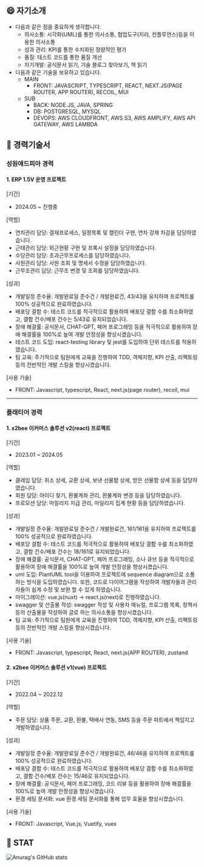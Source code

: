 <!--
**hyunji-ok/hyunji-ok** is a ✨ _special_ ✨ repository because its `README.md` (this file) appears on your GitHub profile.

Here are some ideas to get you started:

- 🔭 I’m currently working on ...
- 🌱 I’m currently learning ...
- 👯 I’m looking to collaborate on ...
- 🤔 I’m looking for help with ...
- 💬 Ask me about ...
- 📫 How to reach me: ...
- 😄 Pronouns: ...
- ⚡ Fun fact: ...
-->

## 😄 자기소개
- 다음과 같은 점을 중요하게 생각합니다.
  - 의사소통: 시각화(UML)를 통한 의사소통, 협업도구(지라, 컨플루언스)등을 이용한 의사소통
  - 성과 관리: KPI를 통한 수치화된 정량적인 평가
  - 품질: 테스트 코드를 통한 품질 개선
  - 자기개발: 공식문서 읽기, 기술 블로그 찾아보기, 책 읽기
- 다음과 같은 기술을 보유하고 있습니다.
  - MAIN
    - FRONT: JAVASCRIPT, TYPESCRIPT, REACT, NEXT.JS(PAGE ROUTER, APP ROUTER), RECOIL, MUI
  - SUB
    - BACK: NODE.JS, JAVA, SPRING
    - DB: POSTGRESQL, MYSQL
    - DEVOPS: AWS CLOUDFRONT, AWS S3, AWS AMPLIFY, AWS API GATEWAY, AWS LAMBDA

## 🌱 경력기술서

### 성원애드피아 경력

#### 1. ERP 1.5V 운영 프로젝트

[기간]
- 2024.05 ~ 진행중

[역할]
- 연차관리 담당: 결재프로세스, 일정목록 및 캘린더 구현, 연차 강제 차감을 담당하였습니다.
- 근태관리 담당: 외근현황 구현 및 프록시 설정을 담당하였습니다.
- 수당관리 담당: 초과근무프로세스를 담당하였습니다.
- 사원관리 담당: 사원 조회 및 명세서 수정을 담당하였습니다.
- 근무조관리 담당: 근무조 변경 및 조회를 담당하였습니다.

[성과]
- 개발일정 준수율: 개발완료일 준수건 / 개발완료건, 43/43을 유지하여 프로젝트를 100% 성공적으로 완료하였습니다.
- 배포당 결함 수: 테스트 코드를 적극적으로 활용하여 배포당 결함 수를 최소화하였고, 결함 건수/배포 건수는 5/43로 유지되었습니다.
- 장애 해결률: 공식문서, CHAT-GPT, 페어 프로그래밍 등을 적극적으로 활용하여 장애 해결률을 100%로 높여 개발 안정성을 향상시켰습니다.
- 테스트 코드 도입: react-testing library 및 jest를 도입하여 단위 테스트를 적용하였습니다.
- 팀 교육: 주기적으로 팀원에게 교육을 진행하여 TDD, 객체지향, KPI 산출, 리팩토링 등의 전반적인 개발 스킬을 향상시켰습니다.

[사용 기술]
- FRONT: Javascript, typescript, React, next.js(page router), recoil, mui
  
<hr/>

### 플래티어 경력

#### 1. x2bee 이커머스 솔루션 v2(react) 프로젝트

[기간]
- 2023.01 ~ 2024.05

[역할]
- 클레임 담당: 취소 상세, 교환 상세, 보낸 선물함 상세, 받은 선물함 상세 등을 담당하였습니다.
- 회원 담당: 아이디 찾기, 환불계좌 관리, 환불계좌 변경 등을 담당하였습니다.   
- 프로모션 담당: 마일리지 지급 관리, 마일리지 집계 현황 등을 담당하였습니다.

[성과]
- 개발일정 준수율: 개발완료일 준수건 / 개발완료건, 161/161을 유지하여 프로젝트를 100% 성공적으로 완료하였습니다.
- 배포당 결함 수: 테스트 코드를 적극적으로 활용하여 배포당 결함 수를 최소화하였고, 결함 건수/배포 건수는 18/161로 유지되었습니다.
- 장애 해결률: 공식문서, CHAT-GPT, 페어 프로그래밍, 소나 큐브 등을 적극적으로 활용하여 장애 해결률을 100%로 높여 개발 안정성을 향상시켰습니다.
- uml 도입: PlantUML tool을 이용하여 프로젝트에 sequence diagram으로 소통하는 방식을 도입하였습니다.
  또한, 코드로 다이어그램을 작성하여 개발자들과 관리자들이 쉽게 수정 및 보완 할 수 있게 하였습니다.
- 마이그레이션: vue.js(nuxt) -> react.js(next)로 진행하였습니다.
- swagger 및 산출물 작성: swagger 작성 및 사용자 메뉴얼, 프로그램 목록, 정책서 등의 산출물을 작성하여 글로 하는 의사소통을 향상시켰습니다. 
- 팀 교육: 주기적으로 팀원에게 교육을 진행하여 TDD, 객체지향, KPI 산출, 리팩토링 등의 전반적인 개발 스킬을 향상시켰습니다.

[사용 기술]
- FRONT: Javascript, typescript, React, next.js(APP ROUTER), zustand
  
#### 2. x2bee 이커머스 솔루션 v1(vue) 프로젝트

[기간]
- 2022.04 ~ 2022.12

[역할]
- 주문 담당: 상품 주문, 교환, 환불, 택배사 연동, SMS 등을 주문 파트에서 책임지고 개발하였습니다.

[성과]
- 개발일정 준수율: 개발완료일 준수건 / 개발완료건, 46/46을 유지하여 프로젝트를 100% 성공적으로 완료하였습니다.
- 배포당 결함 수: 테스트 코드를 적극적으로 활용하여 배포당 결함 수를 최소화하였고, 결함 건수/배포 건수는 15/46로 유지되었습니다.
- 장애 해결률: 공식문서, 페어 프로그래밍, 코드 리뷰 등을 활용하여 장애 해결률을 100%로 높여 개발 안정성을 향상시켰습니다.
- 환경 세팅 문서화: vue 환경 세팅 문서화를 통해 업무 효율을 향상시켰습니다.

[사용 기술]
- FRONT: Javascript, Vue.js, Vuetify, vuex

## 🔭 STAT

![Anurag's GitHub stats](https://github-readme-stats.vercel.app/api?username=hyunji-ok&show_icons=true&theme=radical)

